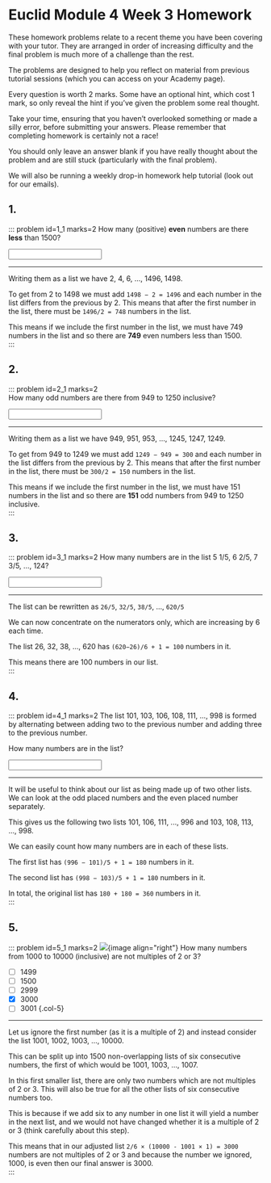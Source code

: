 # Euclid Module 4 Week 3 Homework

These homework problems relate to a recent theme you have been covering with your tutor. They are arranged in order of increasing difficulty and the final problem is much more of a challenge than the rest.  

The problems are designed to help you reflect on material from previous tutorial sessions (which you can access on your Academy page).  

Every question is worth 2 marks. Some have an optional hint, which cost 1 mark, so only reveal the hint if you’ve given the problem some real thought.  

Take your time, ensuring that you haven’t overlooked something or made a silly error, before submitting your answers. Please remember that completing homework is certainly not a race!  

You should only leave an answer blank if you have really thought about the problem and are still stuck (particularly with the final problem).  

We will also be running a weekly drop-in homework help tutorial (look out for our emails).  


## 1.
::: problem id=1_1 marks=2
How many (positive) __even__ numbers are there __less__ than 1500?  

<input type="number" solution="749"/>  

---

Writing them as a list we have 2, 4, 6, ..., 1496, 1498.  

To get from 2 to 1498 we must add `1498 − 2 = 1496` and each number in the list differs from the previous by 2. This means that after the first number in the list, there must be `1496/2 = 748` numbers in the list.  

This means if we include the first number in the list, we must have 749 numbers in the list and so there are __749__ even numbers less than 1500.  
:::


## 2.
::: problem id=2_1 marks=2  
How many odd numbers are there from 949 to 1250 inclusive?       
 
<input type="number" solution="151"/>

---

Writing them as a list we have 949, 951, 953, ...,  1245, 1247, 1249.  

To get from 949 to 1249 we must add `1249 − 949 = 300` and each number in the list differs from the previous by 2. This means that after the first number in the list, there must be `300/2 = 150` numbers in the list.  

This means if we include the first number in the list, we must have 151 numbers in the list and so there are __151__ odd numbers from 949 to 1250 inclusive.  
:::


## 3.
::: problem id=3_1 marks=2
How many numbers are in the list 5 1/5, 6 2/5, 7 3/5, ..., 124?  

<input type="number" solution="100"/>  

---

The list can be rewritten as `26/5`, `32/5`, `38/5`, ..., `620/5`  

We can now concentrate on the numerators only, which are increasing by 6 each time.  

The list 26, 32, 38, ..., 620 has `(620−26)/6 + 1 = 100` numbers in it.  

This means there are 100 numbers in our list.  
:::


## 4.
::: problem id=4_1 marks=2
The list 101, 103, 106, 108, 111, ..., 998 is formed by alternating between adding two to the previous number and adding three to the previous number.  

How many numbers are in the list?   
  
<input type="number" solution="360"/> 

---

It will be useful to think about our list as being made up of two other lists. We can look at the odd placed numbers and the even placed number separately.  

This gives us the following two lists 101, 106, 111, ..., 996 and 103, 108, 113, ..., 998.  

We can easily count how many numbers are in each of these lists.  

The first list has `(996 − 101)/5 + 1 = 180` numbers in it.  

The second list has `(998 − 103)/5 + 1 = 180` numbers in it.  

In total, the original list has `180 + 180 = 360` numbers in it.  
:::


## 5.
::: problem id=5_1 marks=2
![](/resources/academy-4-week-2/4-skull.png){image align="right"} 
How many numbers from 1000 to 10000 (inclusive) are not multiples of 2 or 3?  

* [ ] 1499
* [ ] 1500
* [ ] 2999
* [x] 3000
* [ ] 3001
{.col-5}

---

Let us ignore the first number (as it is a multiple of 2) and instead consider the list 1001, 1002, 1003, ..., 10000.  

This can be split up into 1500 non-overlapping lists of six consecutive numbers, the first of which would be 1001, 1003, ..., 1007.  

In this first smaller list, there are only two numbers which are not multiples of 2 or 3. This will also be true for all the other lists of six consecutive numbers too.  

This is because if we add six to any number in one list it will yield a number in the next list, and we would not have changed whether it is a multiple of 2 or 3 (think carefully about this step).  

This means that in our adjusted list `2/6 × (10000 - 1001 × 1) = 3000` numbers are not multiples of 2 or 3 and because the number we ignored, 1000, is even then our final answer is 3000.  
:::